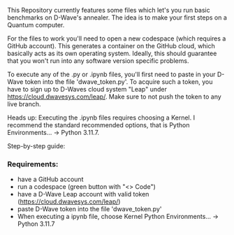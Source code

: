 This Repository currently features some files which let's you run basic benchmarks on D-Wave's annealer. 
The idea is to make your first steps on a Quantum computer.

For the files to work you'll need to open a new codespace (which requires a GitHub account). 
This generates a container on the GitHub cloud, which basically acts as its own operating system. 
Ideally, this should guarantee that you won't run into any software version specific problems.

To execute any of the .py or .ipynb files, you'll first need to paste in your D-Wave token into the file 'dwave_token.py'. 
To acquire such a token, you have to sign up to D-Waves cloud system "Leap" under https://cloud.dwavesys.com/leap/.
Make sure to not push the token to any live branch.

Heads up: Executing the .ipynb files requires choosing a Kernel. I recommend the standard recommended options, that is Python Environments... -> Python 3.11.7.

Step-by-step guide:
### Requirements:
- have a GitHub account
- run a codespace (green button with "<> Code")
- have a D-Wave Leap account with valid token (https://cloud.dwavesys.com/leap/)
- paste D-Wave token into the file 'dwave_token.py'
- When executing a ipynb file, choose Kernel Python Environments... -> Python 3.11.7

